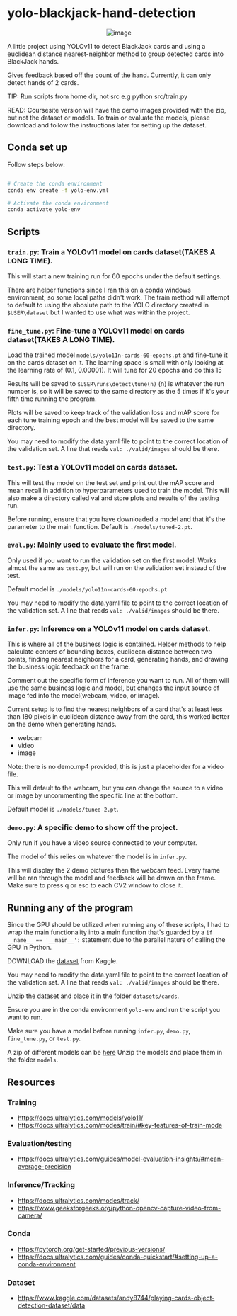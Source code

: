 #  yolo-blackjack-hand-detection

<p align="center">
  <img src="https://github.com/user-attachments/assets/758a64fd-172a-4a1a-8dd6-0ca2d84ffc7d" alt="image" />
</p>

A little project using YOLOv11 to detect BlackJack cards and using a euclidean distance nearest-neighbor method to group detected cards into BlackJack hands.

Gives feedback based off the count of the hand. Currently, it can only detect hands of 2 cards.

TIP: Run scripts from home dir, not src
e.g python src/train.py

READ: Coursesite version will have the demo images provided with the zip, but
not the dataset or models. To train or evaluate the models, please download and
follow the instructions later for setting up the dataset.

## Conda set up

Follow steps below:

```bash

# Create the conda environment
conda env create -f yolo-env.yml

# Activate the conda environment
conda activate yolo-env
```

## Scripts

### `train.py`: Train a YOLOv11 model on cards dataset(TAKES A LONG TIME).

This will start a new training run for 60 epochs under the default settings.

There are helper functions since I ran this on a conda windows environment, so
some local paths didn't work. The train method will attempt to default to using
the aboslute path to the YOLO directory created in `$USER\dataset` but
I wanted to use what was within the project.

### `fine_tune.py`: Fine-tune a YOLOv11 model on cards dataset(TAKES A LONG TIME).

Load the trained model `models/yolo11n-cards-60-epochs.pt` and fine-tune it on
the cards dataset on it. The learning space is small with only looking at the
learning rate of (0.1, 0.00001). It will tune for 20 epochs and do this 15

Results will be saved to `$USER\runs\detect\tune(n)`
(n) is whatever the run number is, so it will be saved to the same directory as
the 5 times if it's your fifth time running the program.

Plots will be saved to keep track of the validation loss and mAP score for each
tune training epoch and the best model will be saved to the same directory.

You may need to modify the data.yaml file to point to the correct location of
the validation set. A line that reads `val: ./valid/images` should be there.

### `test.py`: Test a YOLOv11 model on cards dataset.

This will test the model on the test set and print out the mAP score and mean
recall in addition to hyperparameters used to train the model. This will also
make a directory called val and store plots and results of the testing run.

Before running, ensure that you have downloaded a model and that it's the
parameter to the main function. Default is `./models/tuned-2.pt`.

### `eval.py`: Mainly used to evaluate the first model.

Only used if you want to run the validation set on the first model. Works almost
the same as `test.py`, but will run on the validation set instead of the test.

Default model is `./models/yolo11n-cards-60-epochs.pt`

You may need to modify the data.yaml file to point to the correct location of
the validation set. A line that reads `val: ./valid/images` should be there.

### `infer.py`: Inference on a YOLOv11 model on cards dataset.

This is where all of the business logic is contained. Helper methods to help
calculate centers of bounding boxes, euclidean distance between two points,
finding nearest neighbors for a card, generating hands, and drawing the business
logic feedback on the frame.

Comment out the specific form of inference you want to run. All of them will use
the same business logic and model, but changes the input source of image fed
into the model(webcam, video, or image).

Current setup is to find the nearest neighbors of a card that's at least less
than 180 pixels in euclidean distance away from the card, this worked better on
the demo when generating hands.

- webcam
- video
- image

Note: there is no demo.mp4 provided, this is just a placeholder for a video
file.

This will default to the webcam, but you can change the source to a video or
image by uncommenting the specific line at the bottom.

Default model is `./models/tuned-2.pt`.

### `demo.py`: A specific demo to show off the project.

Only run if you have a video source connected to your computer.

The model of this relies on whatever the model is in `infer.py`.

This will display the 2 demo pictures then the webcam feed. Every frame will be
ran through the model and feedback will be drawn on the frame. Make sure to
press q or esc to each CV2 window to close it.

## Running any of the program

Since the GPU should be utilized when running any of these scripts, I had to
wrap the main functionality into a main function that's guarded by a `if
__name__ == '__main__':` statement due to the parallel nature of calling the GPU
in Python.

DOWNLOAD the [dataset](https://www.kaggle.com/datasets/andy8744/playing-cards-object-detection-dataset/data)
from Kaggle.

You may need to modify the data.yaml file to point to the correct location of
the validation set. A line that reads `val: ./valid/images` should be there.

Unzip the dataset and place it in the folder `datasets/cards`.

Ensure you are in the conda environment `yolo-env` and run the script you want to run.

Make sure you have a model before running `infer.py`, `demo.py`, `fine_tune.py`,
or `test.py`.

A zip of different models can be [here](https://drive.google.com/file/d/1EydDJyGpJNLxtZ-nlK5gRjuhAhkWl83d/view?usp=sharing)
Unzip the models and place them in the folder `models`.

## Resources

### Training

- https://docs.ultralytics.com/models/yolo11/
- https://docs.ultralytics.com/modes/train/#key-features-of-train-mode

### Evaluation/testing

- https://docs.ultralytics.com/guides/model-evaluation-insights/#mean-average-precision

### Inference/Tracking

- https://docs.ultralytics.com/modes/track/
- https://www.geeksforgeeks.org/python-opencv-capture-video-from-camera/

### Conda

- https://pytorch.org/get-started/previous-versions/
- https://docs.ultralytics.com/guides/conda-quickstart/#setting-up-a-conda-environment

### Dataset

- https://www.kaggle.com/datasets/andy8744/playing-cards-object-detection-dataset/data

